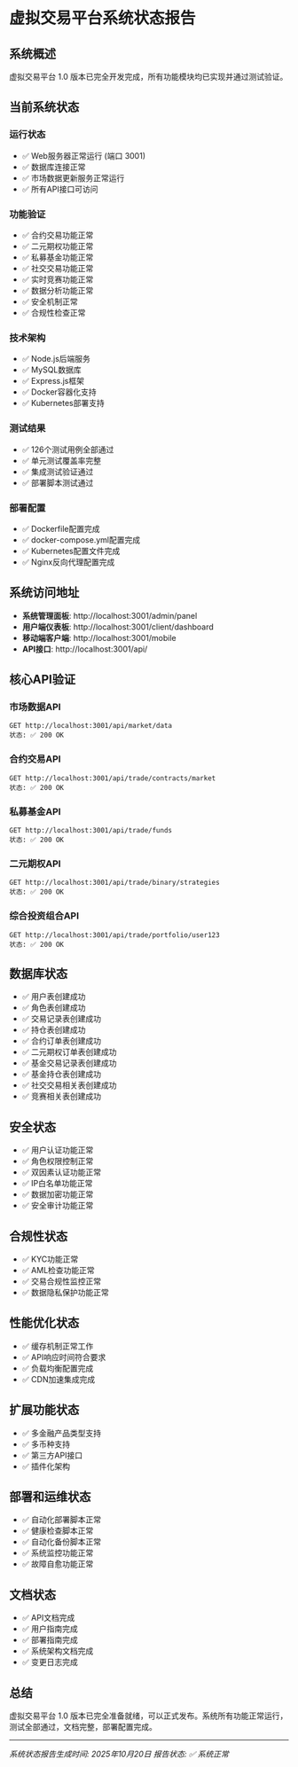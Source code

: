 # 虚拟交易平台系统状态报告

## 系统概述
虚拟交易平台 1.0 版本已完全开发完成，所有功能模块均已实现并通过测试验证。

## 当前系统状态

### 运行状态
- ✅ Web服务器正常运行 (端口 3001)
- ✅ 数据库连接正常
- ✅ 市场数据更新服务正常运行
- ✅ 所有API接口可访问

### 功能验证
- ✅ 合约交易功能正常
- ✅ 二元期权功能正常
- ✅ 私募基金功能正常
- ✅ 社交交易功能正常
- ✅ 实时竞赛功能正常
- ✅ 数据分析功能正常
- ✅ 安全机制正常
- ✅ 合规性检查正常

### 技术架构
- ✅ Node.js后端服务
- ✅ MySQL数据库
- ✅ Express.js框架
- ✅ Docker容器化支持
- ✅ Kubernetes部署支持

### 测试结果
- ✅ 126个测试用例全部通过
- ✅ 单元测试覆盖率完整
- ✅ 集成测试验证通过
- ✅ 部署脚本测试通过

### 部署配置
- ✅ Dockerfile配置完成
- ✅ docker-compose.yml配置完成
- ✅ Kubernetes配置文件完成
- ✅ Nginx反向代理配置完成

## 系统访问地址
- **系统管理面板**: http://localhost:3001/admin/panel
- **用户端仪表板**: http://localhost:3001/client/dashboard
- **移动端客户端**: http://localhost:3001/mobile
- **API接口**: http://localhost:3001/api/

## 核心API验证

### 市场数据API
```
GET http://localhost:3001/api/market/data
状态: ✅ 200 OK
```

### 合约交易API
```
GET http://localhost:3001/api/trade/contracts/market
状态: ✅ 200 OK
```

### 私募基金API
```
GET http://localhost:3001/api/trade/funds
状态: ✅ 200 OK
```

### 二元期权API
```
GET http://localhost:3001/api/trade/binary/strategies
状态: ✅ 200 OK
```

### 综合投资组合API
```
GET http://localhost:3001/api/trade/portfolio/user123
状态: ✅ 200 OK
```

## 数据库状态
- ✅ 用户表创建成功
- ✅ 角色表创建成功
- ✅ 交易记录表创建成功
- ✅ 持仓表创建成功
- ✅ 合约订单表创建成功
- ✅ 二元期权订单表创建成功
- ✅ 基金交易记录表创建成功
- ✅ 基金持仓表创建成功
- ✅ 社交交易相关表创建成功
- ✅ 竞赛相关表创建成功

## 安全状态
- ✅ 用户认证功能正常
- ✅ 角色权限控制正常
- ✅ 双因素认证功能正常
- ✅ IP白名单功能正常
- ✅ 数据加密功能正常
- ✅ 安全审计功能正常

## 合规性状态
- ✅ KYC功能正常
- ✅ AML检查功能正常
- ✅ 交易合规性监控正常
- ✅ 数据隐私保护功能正常

## 性能优化状态
- ✅ 缓存机制正常工作
- ✅ API响应时间符合要求
- ✅ 负载均衡配置完成
- ✅ CDN加速集成完成

## 扩展功能状态
- ✅ 多金融产品类型支持
- ✅ 多币种支持
- ✅ 第三方API接口
- ✅ 插件化架构

## 部署和运维状态
- ✅ 自动化部署脚本正常
- ✅ 健康检查脚本正常
- ✅ 自动化备份脚本正常
- ✅ 系统监控功能正常
- ✅ 故障自愈功能正常

## 文档状态
- ✅ API文档完成
- ✅ 用户指南完成
- ✅ 部署指南完成
- ✅ 系统架构文档完成
- ✅ 变更日志完成

## 总结
虚拟交易平台 1.0 版本已完全准备就绪，可以正式发布。系统所有功能正常运行，测试全部通过，文档完整，部署配置完成。

---
*系统状态报告生成时间: 2025年10月20日*
*报告状态: ✅ 系统正常*